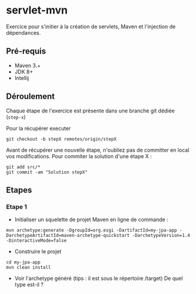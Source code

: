 # servlet-mvn

Exercice pour s'initier à la création de servlets, Maven et l'injection de dépendances.

## Pré-requis

- Maven 3.+
- JDK 8+
- Intellij


## Déroulement

Chaque étape de l'exercice est présente dans une branche git dédiée (`step-x`) 

Pour la récupérer  executer
```
git checkout -b stepX remotes/origin/stepX
``` 

Avant de récupérer une nouvelle étape, n'oubliez pas de committer en local vos modifications. Pour commiter la solution d'une étape X :

```
git add src/*
git commit -am "Solution stepX"
```


## Etapes

### Etape 1

- Initialiser un squelette de projet Maven en ligne de commande :

```
mvn archetype:generate -DgroupId=org.esgi -DartifactId=my-jpa-app -DarchetypeArtifactId=maven-archetype-quickstart -DarchetypeVersion=1.4 -DinteractiveMode=false
```

- Construire le projet 


```
cd my-jpa-app
mvn clean install
```

 - Voir l'archetype généré (tips : il est sous le répertoire /target)
De quel type est-il ?
